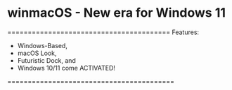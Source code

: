 # winmacOS - New era for Windows 11
========================================
Features:
- Windows-Based,
- macOS Look,
- Futuristic Dock, and
- Windows 10/11 come ACTIVATED!

=========================================
